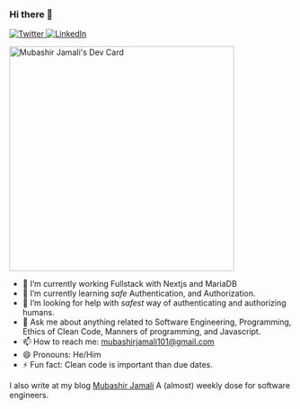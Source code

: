 ### Hi there 👋

<div align="left">
  <a href="https://twitter.com/der_mubashir">
    <img
      src="https://img.shields.io/twitter/follow/der_mubashir?label=Twitter&logo=twitter&style=flat-square&color=1da1f2&logoColor=ffffff"
      alt="Twitter"
    />
  </a>
  <a href="https://linkedin.com/in/mubashirjamali">
    <img
      src="https://img.shields.io/static/v1?logo=linkedin&style=flat-square&color=0072b1&label=LinkedIn&message=%E2%98%86"
      alt="LinkedIn"
    />
  </a>

  <a href="https://app.daily.dev/mubashirjamali"><img src="https://api.daily.dev/devcards/2f1355c161d848fc8ab9eb6d8c650d26.png?r=6ur" width="400" alt="Mubashir Jamali's Dev Card"/></a>
</div>

- 🔭 I’m currently working Fullstack with Nextjs and MariaDB
- 🌱 I’m currently learning _safe_ Authentication, and Authorization.
- 🤔 I’m looking for help with _safest_ way of authenticating and authorizing humans.
- 💬 Ask me about anything related to Software Engineering, Programming, Ethics of Clean Code, Manners of programming, and Javascript.
- 📫 How to reach me: mubashirjamali101@gmail.com
- 😄 Pronouns: He/Him
- ⚡ Fun fact: Clean code is important than due dates.

I also write at my blog [Mubashir Jamali](https://mubashirjamali.glitch.me)
A (almost) weekly dose for software engineers.

